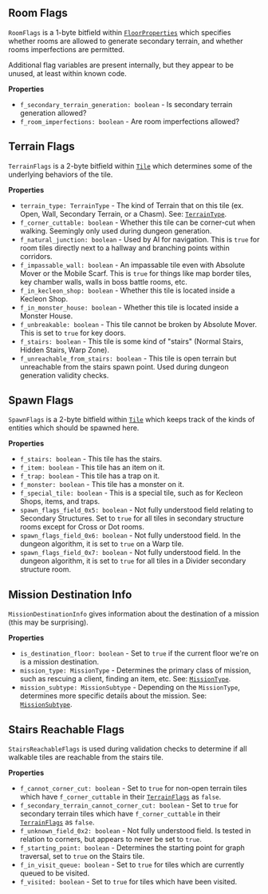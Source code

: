 
## Room Flags

`RoomFlags` is a 1-byte bitfield within [`FloorProperties`](dungeonmystery/KeyTypes.md#Floor-Properties) which specifies whether rooms are allowed to generate secondary terrain, and whether rooms imperfections are permitted. 

Additional flag variables are present internally, but they appear to be unused, at least within known code.

**Properties**

- `f_secondary_terrain_generation: boolean` - Is secondary terrain generation allowed?
- `f_room_imperfections: boolean` - Are room imperfections allowed?

## Terrain Flags

`TerrainFlags` is a 2-byte bitfield within [`Tile`](dungeonmystery/KeyTypes.md#Tile) which determines some of the underlying behaviors of the tile.

**Properties**

- `terrain_type: TerrainType` - The kind of Terrain that on this tile (ex. Open, Wall, Secondary Terrain, or a Chasm). See: [`TerrainType`](dungeonmystery/Enums.md#Terrain-Type).
- `f_corner_cuttable: boolean` - Whether this tile can be corner-cut when walking. Seemingly only used during dungeon generation.
- `f_natural_junction: boolean` - Used by AI for navigation. This is `true` for room tiles directly next to a hallway and branching points within corridors.
- `f_impassable_wall: boolean` - An impassable tile even with Absolute Mover or the Mobile Scarf. This is `true` for things like map border tiles, key chamber walls, walls in boss battle rooms, etc.
- `f_in_kecleon_shop: boolean` - Whether this tile is located inside a Kecleon Shop.
- `f_in_monster_house: boolean` - Whether this tile is located inside a Monster House.
- `f_unbreakable: boolean` - This tile cannot be broken by Absolute Mover. This is set to `true` for key doors.
- `f_stairs: boolean` - This tile is some kind of "stairs" (Normal Stairs, Hidden Stairs, Warp Zone).
- `f_unreachable_from_stairs: boolean` - This tile is open terrain but unreachable from the stairs spawn point. Used during dungeon generation validity checks.

## Spawn Flags

`SpawnFlags` is a 2-byte bitfield within [`Tile`](dungeonmystery/KeyTypes.md#Tile) which keeps track of the kinds of entities which should be spawned here.

**Properties**

- `f_stairs: boolean` - This tile has the stairs.
- `f_item: boolean` - This tile has an item on it.
- `f_trap: boolean` - This tile has a trap on it.
- `f_monster: boolean` - This tile has a monster on it.
- `f_special_tile: boolean` - This is a special tile, such as for Kecleon Shops, items, and traps.
- `spawn_flags_field_0x5: boolean` - Not fully understood field relating to Secondary Structures. Set to `true` for all tiles in secondary structure rooms except for Cross or Dot rooms.
- `spawn_flags_field_0x6: boolean` - Not fully understood field. In the dungeon algorithm, it is set to `true` on a Warp tile.
- `spawn_flags_field_0x7: boolean` - Not fully understood field. In the dungeon algorithm, it is set to `true` for all tiles in a Divider secondary structure room.

## Mission Destination Info

`MissionDestinationInfo` gives information about the destination of a mission (this may be surprising). 

**Properties**

- `is_destination_floor: boolean` - Set to `true` if the current floor we're on is a mission destination.
- `mission_type: MissionType` - Determines the primary class of mission, such as rescuing a client, finding an item, etc. See: [`MissionType`](dungeonmystery/Enums.md#Mission-Type).
- `mission_subtype: MissionSubtype` - Depending on the `MissionType`, determines more specific details about the mission. See: [`MissionSubtype`](dungeonmystery/Enums.md#Mission-Subtype).

## Stairs Reachable Flags

`StairsReachableFlags` is used during validation checks to determine if all walkable tiles are reachable from the stairs tile.

**Properties**

- `f_cannot_corner_cut: boolean` - Set to `true` for non-open terrain tiles which have `f_corner_cuttable` in their [`TerrainFlags`](dungeonmystery/MinorTypes.md#Terrain-Flags) as `false`.
- `f_secondary_terrain_cannot_corner_cut: boolean` - Set to `true` for secondary terrain tiles which have `f_corner_cuttable` in their [`TerrainFlags`](dungeonmystery/MinorTypes.md#Terrain-Flags) as `false`.
- `f_unknown_field_0x2: boolean` - Not fully understood field. Is tested in relation to corners, but appears to never be set to `true`.
- `f_starting_point: boolean` - Determines the starting point for graph traversal, set to `true` on the Stairs tile.
- `f_in_visit_queue: boolean` - Set to `true` for tiles which are currently queued to be visited.
- `f_visited: boolean` - Set to `true` for tiles which have been visited.
